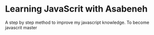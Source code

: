 # Learning JavaScrit with Asabeneh

A step by step method to improve my javascript knowledge. To become javascrit master
